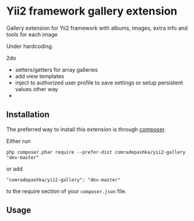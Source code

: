 Yii2 framework gallery extension
=================
Gallery extension for Yii2 framework with albums, images, extra info and tools for each image

Under hardcoding.

2do
 - setters/getters for array galleries
 - add view templates
 - inject to authorized user profile to save settings or setup persistent values other way
 - 

Installation
------------

The preferred way to install this extension is through [composer](http://getcomposer.org/download/).

Either run

```
php composer.phar require --prefer-dist comradepashka/yii2-gallery "dev-master"
```

or add

```
"comradepashka/yii2-gallery": "dev-master"
```

to the require section of your `composer.json` file.


Usage
-----
